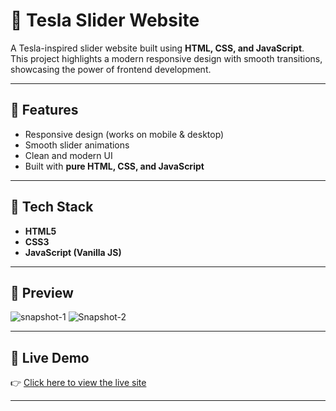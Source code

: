 # 🚗 Tesla Slider Website  

A Tesla-inspired slider website built using **HTML, CSS, and JavaScript**.  
This project highlights a modern responsive design with smooth transitions, showcasing the power of frontend development.  

---

## 🌟 Features
- Responsive design (works on mobile & desktop)  
- Smooth slider animations  
- Clean and modern UI  
- Built with **pure HTML, CSS, and JavaScript**  

---

## 📂 Tech Stack
- **HTML5**  
- **CSS3**  
- **JavaScript (Vanilla JS)**  

---

## 📸 Preview
![snapshot-1](https://github.com/user-attachments/assets/1f00a00e-c616-4479-9c54-57578a5b5cfa)
![Snapshot-2](https://github.com/user-attachments/assets/14c1e357-bd1a-40ef-8e36-1d7b23aae9c1)

  

---

## 🚀 Live Demo
👉 [Click here to view the live site](https://sumanthtc15.github.io/Tesla-Slider-Website/)  

---

